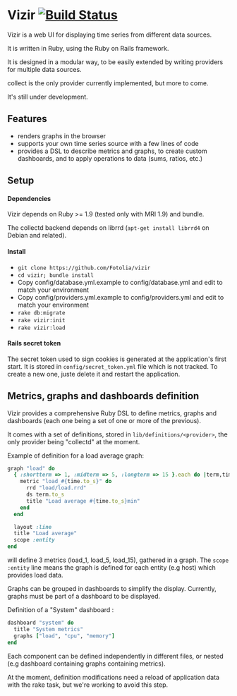 # Vizir [![Build Status](https://travis-ci.org/Fotolia/vizir.png?branch=master)](https://travis-ci.org/Fotolia/vizir)

Vizir is a web UI for displaying time series from different data sources.

It is written in Ruby, using the Ruby on Rails framework.

It is designed in a modular way, to be easily extended by writing providers for multiple data sources.

collect is the only provider currently implemented, but more to come.

It's still under development.

## Features

 * renders graphs in the browser
 * supports your own time series source with a few lines of code
 * provides a DSL to describe metrics and graphs, to create custom dashboards,
   and to apply operations to data (sums, ratios, etc.)

## Setup

#### Dependencies

Vizir depends on Ruby >= 1.9 (tested only with MRI 1.9) and bundle.

The collectd backend depends on librrd (`apt-get install librrd4` on Debian and related).

#### Install

 * `git clone https://github.com/Fotolia/vizir`
 * `cd vizir; bundle install`
 * Copy config/database.yml.example to config/database.yml and edit to match your environment
 * Copy config/providers.yml.example to config/providers.yml and edit to match your environment
 * `rake db:migrate`
 * `rake vizir:init`
 * `rake vizir:load`

#### Rails secret token

The secret token used to sign cookies is generated at the application's first start.
It is stored in `config/secret_token.yml` file which is not tracked.
To create a new one, juste delete it and restart the application.

## Metrics, graphs and dashboards definition

Vizir provides a comprehensive Ruby DSL to define metrics, graphs and dashboards (each one being a set of one or more of the previous).

It comes with a set of definitions, stored in `lib/definitions/<provider>`, the only provider being "collectd" at the moment.

Example of definition for a load average graph:

```ruby
graph "load" do
  { :shortterm => 1, :midterm => 5, :longterm => 15 }.each do |term,time|
    metric "load_#{time.to_s}" do
      rrd "load/load.rrd"
      ds term.to_s
      title "Load average #{time.to_s}min"
    end
  end

  layout :line
  title "Load average"
  scope :entity
end
```
will define 3 metrics (load_1, load_5, load_15), gathered in a graph.
The `scope :entity` line means the graph is defined for each entity (e.g host) which provides load data.

Graphs can be grouped in dashboards to simplify the display.
Currently, graphs must be part of a dashboard to be displayed.

Definition of a "System" dashboard :

```ruby
dashboard "system" do
  title "System metrics"
  graphs ["load", "cpu", "memory"]
end
```

Each component can be defined independently in different files, or nested (e.g dashboard containing graphs containing metrics).

At the moment, definition modifications need a reload of application data with the rake task, but we're working to avoid this step.
